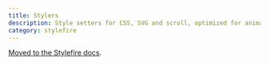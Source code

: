 ```yaml
---
title: Stylers
description: Style setters for CSS, SVG and scroll, optimized for animation.
category: stylefire
---
```


[Moved to the Stylefire docs](/stylefire/api/styler).